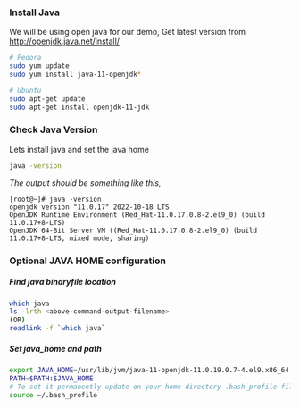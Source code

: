 ### Install Java
We will be using open java for our demo, Get latest version from http://openjdk.java.net/install/
```sh
# Fedora
sudo yum update
sudo yum install java-11-openjdk*
```
```sh
# Ubuntu
sudo apt-get update
sudo apt-get install openjdk-11-jdk
```

### Check Java Version
Lets install java and set the java home
```sh
java -version
```

_The output should be something like this,_
```
[root@~]# java -version
openjdk version "11.0.17" 2022-10-18 LTS
OpenJDK Runtime Environment (Red_Hat-11.0.17.0.8-2.el9_0) (build 11.0.17+8-LTS)
OpenJDK 64-Bit Server VM ((Red_Hat-11.0.17.0.8-2.el9_0) (build 11.0.17+8-LTS, mixed mode, sharing)
```

### Optional JAVA HOME configuration
##### Find java binaryfile location
```sh
which java
ls -lrth <above-command-output-filename>
(OR)
readlink -f `which java`
```

##### Set java_home and path
```sh
export JAVA_HOME=/usr/lib/jvm/java-11-openjdk-11.0.19.0.7-4.el9.x86_64
PATH=$PATH:$JAVA_HOME
# To set it permanently update on your home directory .bash_profile file
source ~/.bash_profile
```
